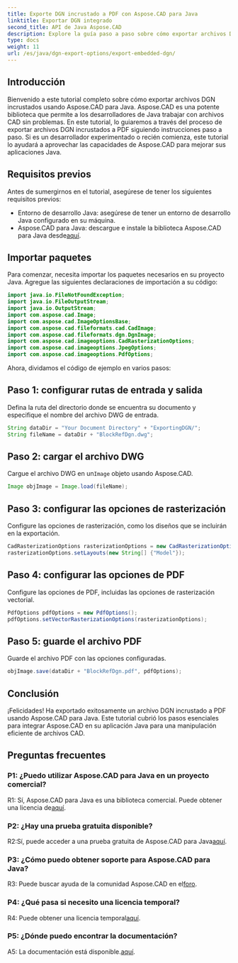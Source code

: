 ```yaml
---
title: Exporte DGN incrustado a PDF con Aspose.CAD para Java
linktitle: Exportar DGN integrado
second_title: API de Java Aspose.CAD
description: Explore la guía paso a paso sobre cómo exportar archivos DGN incrustados a PDF usando Aspose.CAD para Java. Mejore sus aplicaciones Java con una manipulación perfecta de archivos CAD.
type: docs
weight: 11
url: /es/java/dgn-export-options/export-embedded-dgn/
---
```

## Introducción

Bienvenido a este tutorial completo sobre cómo exportar archivos DGN incrustados usando Aspose.CAD para Java. Aspose.CAD es una potente biblioteca que permite a los desarrolladores de Java trabajar con archivos CAD sin problemas. En este tutorial, lo guiaremos a través del proceso de exportar archivos DGN incrustados a PDF siguiendo instrucciones paso a paso. Si es un desarrollador experimentado o recién comienza, este tutorial lo ayudará a aprovechar las capacidades de Aspose.CAD para mejorar sus aplicaciones Java.

## Requisitos previos

Antes de sumergirnos en el tutorial, asegúrese de tener los siguientes requisitos previos:
- Entorno de desarrollo Java: asegúrese de tener un entorno de desarrollo Java configurado en su máquina.
-  Aspose.CAD para Java: descargue e instale la biblioteca Aspose.CAD para Java desde[aquí](https://releases.aspose.com/cad/java/).

## Importar paquetes

Para comenzar, necesita importar los paquetes necesarios en su proyecto Java. Agregue las siguientes declaraciones de importación a su código:

```java
import java.io.FileNotFoundException;
import java.io.FileOutputStream;
import java.io.OutputStream;
import com.aspose.cad.Image;
import com.aspose.cad.ImageOptionsBase;
import com.aspose.cad.fileformats.cad.CadImage;
import com.aspose.cad.fileformats.dgn.DgnImage;
import com.aspose.cad.imageoptions.CadRasterizationOptions;
import com.aspose.cad.imageoptions.JpegOptions;
import com.aspose.cad.imageoptions.PdfOptions;
```

Ahora, dividamos el código de ejemplo en varios pasos:

## Paso 1: configurar rutas de entrada y salida

Defina la ruta del directorio donde se encuentra su documento y especifique el nombre del archivo DWG de entrada.

```java
String dataDir = "Your Document Directory" + "ExportingDGN/";
String fileName = dataDir + "BlockRefDgn.dwg";
```

## Paso 2: cargar el archivo DWG

 Cargue el archivo DWG en un`Image` objeto usando Aspose.CAD.

```java
Image objImage = Image.load(fileName);
```

## Paso 3: configurar las opciones de rasterización

Configure las opciones de rasterización, como los diseños que se incluirán en la exportación.

```java
CadRasterizationOptions rasterizationOptions = new CadRasterizationOptions();
rasterizationOptions.setLayouts(new String[] {"Model"});
```

## Paso 4: configurar las opciones de PDF

Configure las opciones de PDF, incluidas las opciones de rasterización vectorial.

```java
PdfOptions pdfOptions = new PdfOptions();
pdfOptions.setVectorRasterizationOptions(rasterizationOptions);
```

## Paso 5: guarde el archivo PDF

Guarde el archivo PDF con las opciones configuradas.
```java
objImage.save(dataDir + "BlockRefDgn.pdf", pdfOptions);
```

## Conclusión

¡Felicidades! Ha exportado exitosamente un archivo DGN incrustado a PDF usando Aspose.CAD para Java. Este tutorial cubrió los pasos esenciales para integrar Aspose.CAD en su aplicación Java para una manipulación eficiente de archivos CAD.

## Preguntas frecuentes

### P1: ¿Puedo utilizar Aspose.CAD para Java en un proyecto comercial?

 R1: Sí, Aspose.CAD para Java es una biblioteca comercial. Puede obtener una licencia de[aquí](https://purchase.aspose.com/buy).

### P2: ¿Hay una prueba gratuita disponible?

 R2:Sí, puede acceder a una prueba gratuita de Aspose.CAD para Java[aquí](https://releases.aspose.com/).

### P3: ¿Cómo puedo obtener soporte para Aspose.CAD para Java?

R3: Puede buscar ayuda de la comunidad Aspose.CAD en el[foro](https://forum.aspose.com/c/cad/19).

### P4: ¿Qué pasa si necesito una licencia temporal?

 R4: Puede obtener una licencia temporal[aquí](https://purchase.aspose.com/temporary-license/).

### P5: ¿Dónde puedo encontrar la documentación?

 A5: La documentación está disponible.[aquí](https://reference.aspose.com/cad/java/).